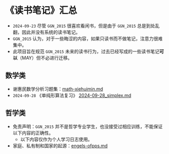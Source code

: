 # 《读书笔记》汇总

-  `2024-09-23` 尽管 `GGN_2015` 很喜欢看闲书，但是由于 `GGN_2015` 总是到处乱翻，因此并没有系统的读书笔记。
  - `GGN_2015` 认为，对于一些晦涩的内容，如果只读书而不做笔记，注意力很难集中。
  - 此项目旨在规范 `GGN_2015` 未来的读书行为，过去已经写成的一些读书笔记**可以**（MAY）但不必进行迁移。

## 数学类

- 谢惠民数学分析习题集：[math-xiehuimin.md](../../data/books/math-xiehuimin.md)
- `2024-09-28` 《单纯形算法复习》 [2024-09-28_simplex.md](../../data/books/2024-09-28_simplex.md)

## 哲学类

- 免责声明：`GGN_2015` 并不是哲学专业学生，也没接受过相应训练，不能保证以下内容的正确性。
  - 以下内容仅作为个人学习日志使用。
- 家庭、私有制和国家的起源：[engels-ofpps.md](../../data/books/engels-ofpps.md)

